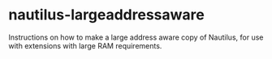 # nautilus-largeaddressaware
Instructions on how to make a large address aware copy of Nautilus, for use with extensions with large RAM requirements.
